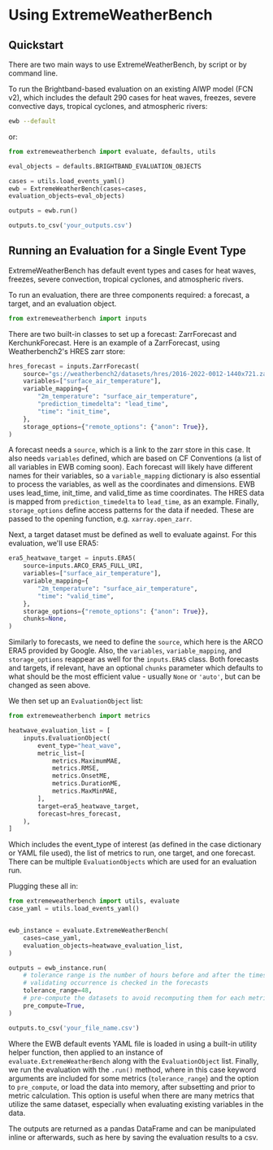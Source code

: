 # Using ExtremeWeatherBench

## Quickstart 

There are two main ways to use ExtremeWeatherBench, by script or by command line.

To run the Brightband-based evaluation on an existing AIWP model (FCN v2), which 
includes the default 290 cases for heat waves, freezes, severe convective days, 
tropical cyclones, and atmospheric rivers:

```bash
ewb --default
```

or:

```python
from extremeweatherbench import evaluate, defaults, utils

eval_objects = defaults.BRIGHTBAND_EVALUATION_OBJECTS

cases = utils.load_events_yaml()
ewb = ExtremeWeatherBench(cases=cases, 
evaluation_objects=eval_objects)

outputs = ewb.run()

outputs.to_csv('your_outputs.csv')
```

## Running an Evaluation for a Single Event Type

ExtremeWeatherBench has default event types and cases for heat waves, freezes, severe convection, tropical cyclones, and atmospheric rivers.

To run an evaluation, there are three components required: a forecast, a target, and an evaluation object.

```python
from extremeweatherbench import inputs
```
There are two built-in classes to set up a forecast: ZarrForecast and KerchunkForecast. Here is an example of a ZarrForecast, using Weatherbench2's HRES zarr store:

```python
hres_forecast = inputs.ZarrForecast(
    source="gs://weatherbench2/datasets/hres/2016-2022-0012-1440x721.zarr",
    variables=["surface_air_temperature"],
    variable_mapping={
        "2m_temperature": "surface_air_temperature",
        "prediction_timedelta": "lead_time",
        "time": "init_time",
    },
    storage_options={"remote_options": {"anon": True}},
)
```

A forecast needs a `source`, which is a link to the zarr store in this case. It also needs `variables` defined, which are based on CF Conventions (a list of all variables in EWB coming soon). Each forecast will likely have different names for their variables, so a `variable_mapping` dictionary is also essential to process the variables, as well as the coordinates and dimensions. EWB uses lead_time, init_time, and valid_time as time coordinates. The HRES data is mapped from `prediction_timedelta` to `lead_time`, as an example. Finally, `storage_options` define access patterns for the data if needed. These are passed to the opening function, e.g. `xarray.open_zarr`.

Next, a target dataset must be defined as well to evaluate against. For this evaluation, we'll use ERA5:

```python
era5_heatwave_target = inputs.ERA5(
    source=inputs.ARCO_ERA5_FULL_URI,
    variables=["surface_air_temperature"],
    variable_mapping={
        "2m_temperature": "surface_air_temperature",
        "time": "valid_time",
    },
    storage_options={"remote_options": {"anon": True}},
    chunks=None,
)
```

Similarly to forecasts, we need to define the `source`, which here is the ARCO ERA5 provided by Google. Also, the `variables`, `variable_mapping`, and `storage_options` reappear as well for the `inputs.ERA5` class. Both forecasts and targets, if relevant, have an optional `chunks` parameter which defaults to what should be the most efficient value - usually `None` or `'auto'`, but can be changed as seen above.

We then set up an `EvaluationObject` list:

```python
from extremeweatherbench import metrics

heatwave_evaluation_list = [
    inputs.EvaluationObject(
        event_type="heat_wave",
        metric_list=[
            metrics.MaximumMAE,
            metrics.RMSE,
            metrics.OnsetME,
            metrics.DurationME,
            metrics.MaxMinMAE,
        ],
        target=era5_heatwave_target,
        forecast=hres_forecast,
    ),
]
```
Which includes the event_type of interest (as defined in the case dictionary or YAML file used), the list of metrics to run, one target, and one forecast.
There can be multiple `EvaluationObjects` which are used for an evaluation run.

Plugging these all in:

```python
from extremeweatherbench import utils, evaluate
case_yaml = utils.load_events_yaml()


ewb_instance = evaluate.ExtremeWeatherBench(
    cases=case_yaml,
    evaluation_objects=heatwave_evaluation_list,
)

outputs = ewb_instance.run(
    # tolerance range is the number of hours before and after the timestamp a
    # validating occurrence is checked in the forecasts
    tolerance_range=48,
    # pre-compute the datasets to avoid recomputing them for each metric
    pre_compute=True,
)

outputs.to_csv('your_file_name.csv')
```

Where the EWB default events YAML file is loaded in using a built-in utility helper function, then applied to an instance of `evaluate.ExtremeWeatherBench` along with the `EvaluationObject` list. Finally, we run the evaluation with the `.run()` method, where in this case keyword arguments are included for some metrics (`tolerance_range`) and the option to `pre_compute`, or load the data into memory, after subsetting and prior to metric calculation. This option is useful when there are many metrics that utilize the same dataset, especially when evaluating existing variables in the data.

The outputs are returned as a pandas DataFrame and can be manipulated inline or afterwards, such as here by saving the evaluation results to a csv.
